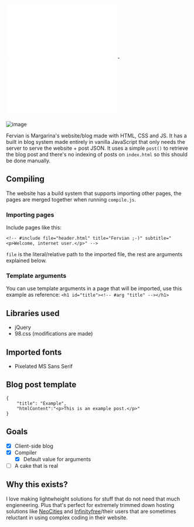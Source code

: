 ![English](README.md) - ![Português](README-pt_BR.md)

![image](https://github.com/user-attachments/assets/71d020cf-f822-4f82-ba68-44ed53f6f1e6)

Fervian is Margarina's website/blog made with HTML, CSS and JS. It has a built in blog system made entirely in vanilla JavaScript that only needs the server to serve the website + post JSON. It uses a simple ``post()`` to retrieve the blog post and there's no indexing of posts on ``index.html`` so this should be done manually.

## Compiling
The website has a build system that supports importing other pages, the pages are merged together when running ``compile.js``.

### Importing pages
Include pages like this:

```<!-- #include file="header.html" title="Fervian ;-)" subtitle="<p>Welcome, internet user.</p>" -->```

`file` is the literal/relative path to the imported file, the rest are arguments explained below. 

### Template arguments
You can use template arguments in a page that will be imported, use this example as reference:
```<h1 id="title"><!-- #arg "title" --></h1>```

## Libraries used
 - jQuery
 - 98.css (modifications are made)

## Imported fonts
 - Pixelated MS Sans Serif

## Blog post template
```
{  
    "title": "Example",
    "htmlContent":"<p>This is an example post.</p>"
}
```

## Goals
- [x] Client-side blog
- [x] Compiler
  - [x] Default value for arguments
- [ ] A cake that is real

## Why this exists?
I love making lightwheight solutions for stuff that do not need that much engieneering. Plus that's perfect for extremely trimmed down hosting solutions like [NeoCities](https://neocities.org) and [Infinityfree](https://infinityfree.com)/their users that are sometimes reluctant in using complex coding in their website.
